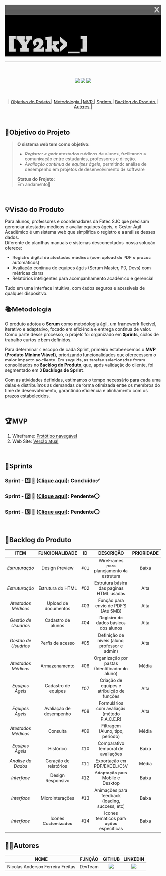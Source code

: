 <p align='center'>
  <img src='assets\banner2.jpg'>
<br>
<hr>
<br>
<h4 align="center">
  <a href="https://www.figma.com" target="_blank"><img src="https://img.shields.io/badge/-Figma-%23E4405F?style=for-the-badge&logo=Figma&logoColor=white" target="_blank"></a>  <a href="https://www.python.org/downloads/release/python-370/" target="_blank"><img src="https://img.shields.io/badge/-Python-%2388CE?style=for-the-badge&logo=Python&logoColor=white" target="_blank"></a> <a href="https://code.visualstudio.com" target="_blank"><img src="https://img.shields.io/badge/-Visual Studio Code-%2384CE?style=for-the-badge&logo=Visual Studio Code&logoColor=white" target="_blank"></a>
</h4>

<br>
<p align="center">
    |
  <a href ="#objetivo-do-projeto">  Objetivo do Projeto </a>  |     
  <a href ="#metodologia"> Metodologia </a>  |
  <a href ="#mvp"> MVP </a>  |
  <a href ="#sprints"> Sprints </a>  |
  <a href ="#backlog-do-produto"> Backlog do Produto </a>  | 
  <a href ="#autores"> Autores </a>  |
</p>
</br>

## 📌Objetivo do Projeto
> **O sistema web tem como objetivo:**
>- *Registrar e gerir* atestados médicos de alunos, facilitando a comunicação entre estudantes, professores e direção.
>- *Avaliação continua de equipes ágeis*, permitindo análise de desempenho em projetos de desenvolvimento de software
>
> **Status do Projeto:**<br>
>Em andamento🔄️
<br> 

## 💡Visão do Produto
Para alunos, professores e coordenadores da Fatec SJC que precisam gerenciar atestados médicos e avaliar equipes ágeis, o Gestor Ágil Acadêmico é um sistema web que simplifica o registro e a análise desses dados.<br>
Diferente de planilhas manuais e sistemas desconectados, nossa solução oferece:<br>
- Registro digital de atestados médicos (com upload de PDF e prazos automáticos)<br>
- Avaliação contínua de equipes ágeis (Scrum Master, PO, Devs) com métricas claras<br>
- Relatórios inteligentes para acompanhamento acadêmico e gerencial

Tudo em uma interface intuitiva, com dados seguros e acessíveis de qualquer dispositivo.
<br>

## 📚Metodologia

O produto adotou o **Scrum** como metodologia ágil, um framework flexível, iterativo e adaptativo, focado em eficiência e entrega contínua de valor. Como parte desse processo, o projeto foi organizado em **Sprints**, ciclos de trabalho curtos e bem definidos.

Para determinar o escopo de cada Sprint, primeiro estabelecemos o **MVP (Produto Mínimo Viável)**, priorizando funcionalidades que oferecessem o maior impacto ao cliente. Em seguida, as tarefas selecionadas foram consolidados no **Backlog do Produto**, que, após validação do cliente, foi segmentado em **3 Backlogs de Sprint**.

Com as atividades definidas, estimamos o tempo necessário para cada uma delas e distribuímos as demandas de forma otimizada entre os membros do time de desenvolvimento, garantindo eficiência e alinhamento com os prazos estabelecidos.

<br>

## 🏆**MVP**

1. Wireframe: [Protótipo navegável](https://www.figma.com/proto/Ox8KcNvkylAJDsWbpvBEIQ/COVID-longa?node-id=7-18&scaling=min-zoom&page-id=0%3A1&starting-point-node-id=7%3A18)
2. Web Site: [Versão atual](Docs/video)



<br>

## 📅Sprints 

### Sprint - 1️⃣ 🎯 ([Clique aqui](/Docs/Sprints/Sprint1)):  Concluído✅

### Sprint - 2️⃣ 🎯 ([Clique aqui](/Docs/Sprints/Sprint2)):  Pendente⭕

### Sprint - 3️⃣ 🎯 ([Clique aqui](/Docs/Sprints/Sprint3)):  Pendente⭕
<br>

## 🌱Backlog do Produto

|  ITEM                |  FUNCIONALIDADE         | ID  |  DESCRIÇÃO                                         | PRIORIDADE | SPRINT |
|:--------------------:|:-----------------------:|:---:|:--------------------------------------------------:|:----------:|:------:|
| *Estruturação*       | Design Preview          | #01 | WireFrames para planejamento da estrutura          | Baixa      | 1      |
| *Estruturação*       | Estrutura do HTML       | #02 | Estrutura básica das paginas HTML usadas           | Alta       | 1      |
| *Atestados Médicos*  | Upload de documentos    | #03 | Função para envio de PDF'S (Até 5MB)               | Alta       | 1      |
| *Gestão de Usuários* | Cadastro de alunos      | #04 | Registro de dados básicos dos alunos               | Alta       | 2      |
| *Gestão de Usuários* | Perfis de acesso        | #05 | Definição de níveis (aluno, professor e admin)     | Alta       | 2      |
| *Atestados Médicos*  | Armazenamento           | #06 | Organização por pastas (Identificador do aluno)    | Média      | 2      |
| *Equipes Ágeis*      | Cadastro de equipes     | #07 | Criação de equipes e atribuição de funções         | Alta       | 2      |
| *Equipes Ágeis*      | Avaliação de desempenho | #08 | Formulários com avaliação (método P.A.C.E.R)       | Alta       | 2      |
| *Atestados Médicos*  | Consulta                | #09 | Filtragem (Aluno, tipo, periodo)                   | Média      | 3      |
| *Equipes Ágeis*      | Histórico               | #10 | Comparativo temporal de avaliações                 | Baixa      | 3      |
| *Análise da Dados*   | Geração de relatórios   | #11 | Exportação em PDF/EXCEL/CSV                        | Média      | 3      |
| *Interface*          | Design Responsivo       | #12 | Adaptação para Mobile e Desktop                    | Baixa      | 3      |
| *Interface*          | MicroInterações         | #13 | Animações para feedback (loading, success, etc)    | Baixa      | 3      |
| *Interface*          | Icones Customizados     | #14 | Icones tematicos para ações especificas            | Baixa      | 3      |

## 👨‍💻**Autores** 

| NOME| FUNÇÃO| GITHUB| LINKEDIN|
|:----:|:----:|:----:|:----:|
|Nicolas Anderson Ferreira Freitas|DevTeam|<a href="https://github.com/Slot148"><img src="https://img.shields.io/badge/GitHub-100000?style=for-the-badge&logo=github&logoColor=white"></a>|<a href=""><img src="https://img.shields.io/badge/LinkedIn-0077B5?style=for-the-badge&logo=linkedin&logoColor=white"></a>|